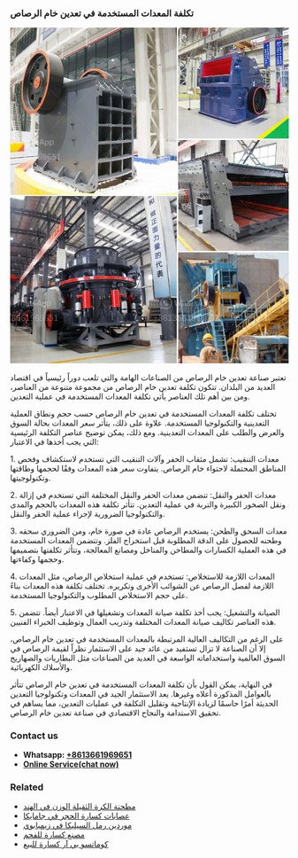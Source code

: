 <h3>تكلفة المعدات المستخدمة في تعدين خام الرصاص</h3><img src='1701850751.jpg' alt=''><p>تعتبر صناعة تعدين خام الرصاص من الصناعات الهامة والتي تلعب دوراً رئيسياً في اقتصاد العديد من البلدان. تتكون تكلفة تعدين خام الرصاص من مجموعة متنوعة من العناصر، ومن بين أهم تلك العناصر يأتي تكلفة المعدات المستخدمة في عملية التعدين.</p><p>تختلف تكلفة المعدات المستخدمة في تعدين خام الرصاص حسب حجم ونطاق العملية التعدينية والتكنولوجيا المستخدمة. علاوة على ذلك، يتأثر سعر المعدات بحالة السوق والعرض والطلب على المعدات التعدينية. ومع ذلك، يمكن توضيح عناصر التكلفة الرئيسية التي يجب أخذها في الاعتبار:</p><p>1. معدات التنقيب: تشمل مثقاب الحفر وآلات التنقيب التي تستخدم لاستكشاف وفحص المناطق المحتملة لاحتواء خام الرصاص. يتفاوت سعر هذه المعدات وفقًا لحجمها وطاقتها وتكنولوجيتها.</p><p>2. معدات الحفر والنقل: تتضمن معدات الحفر والنقل المختلفة التي تستخدم في إزالة ونقل الصخور الكبيرة والتربة في عملية التعدين. تتأثر تكلفة هذه المعدات بالحجم والمدى والتكنولوجيا الضرورية لإجراء عملية الحفر والنقل.</p><p>3. معدات السحق والطحن: يستخدم الرصاص عادة في صورة خام، ومن الضروري سحقه وطحنه للحصول على الدقة المطلوبة قبل استخراج الفلز. وتتضمن المعدات المستخدمة في هذه العملية الكسارات والمطاحن والمناخل ومصانع المعالجة، وتتأثر تكلفتها بتصميمها وحجمها وكفاءتها.</p><p>4. المعدات اللازمة للاستخلاص: تستخدم في عملية استخلاص الرصاص، مثل المعدات اللازمة لفصل الرصاص عن الشوائب الأخرى وتكريره. تختلف تكلفة هذه المعدات بناءً على حجم الاستخلاص المطلوب والتكنولوجيا المستخدمة.</p><p>5. الصيانة والتشغيل: يجب أخذ تكلفة صيانة المعدات وتشغيلها في الاعتبار أيضاً. تتضمن هذه العناصر تكاليف صيانة المعدات المختلفة وتدريب العمال وتوظيف الخبراء الفنيين.</p><p>على الرغم من التكاليف العالية المرتبطة بالمعدات المستخدمة في تعدين خام الرصاص، إلا أن الصناعة لا تزال تستفيد من عائد جيد على الاستثمار نظراً لقيمة الرصاص في السوق العالمية واستخداماته الواسعة في العديد من الصناعات مثل البطاريات والصهاريج والأسلاك الكهربائية.</p><p>في النهاية، يمكن القول بأن تكلفة المعدات المستخدمة في تعدين خام الرصاص تتأثر بالعوامل المذكورة أعلاه وغيرها. يعد الاستثمار الجيد في المعدات وتكنولوجيا التعدين الحديثة أمرًا حاسمًا لزيادة الإنتاجية وتقليل التكلفة في عمليات التعدين، مما يساهم في تحقيق الاستدامة والنجاح الاقتصادي في صناعة تعدين خام الرصاص.</p><h3>Contact us</h3><ul><li><strong>Whatsapp:&nbsp;<a href="https://wa.me/8613661969651">+8613661969651</a></strong></li><li><a href="https://swt.shibang-china.com/?git&amp;zhl&amp;تكلفة المعدات المستخدمة في تعدين خام الرصاص"><strong>Online Service(chat now)</strong></a></li></ul><h3>Related</h3><ul><li><a href='مطحنة الكرة الثقيلة الوزن في الهند.md'>مطحنة الكرة الثقيلة الوزن في الهند</a></li><li><a href='عصابات كسارة الحجر في جامايكا.md'>عصابات كسارة الحجر في جامايكا</a></li><li><a href='موردين رمل السيليكا في زيمبابوي.md'>موردين رمل السيليكا في زيمبابوي</a></li><li><a href='مصنع كسارة للفحم.md'>مصنع كسارة للفحم</a></li><li><a href='كوماتسو بي آر كسارة للبيع.md'>كوماتسو بي آر كسارة للبيع</a></li></ul>